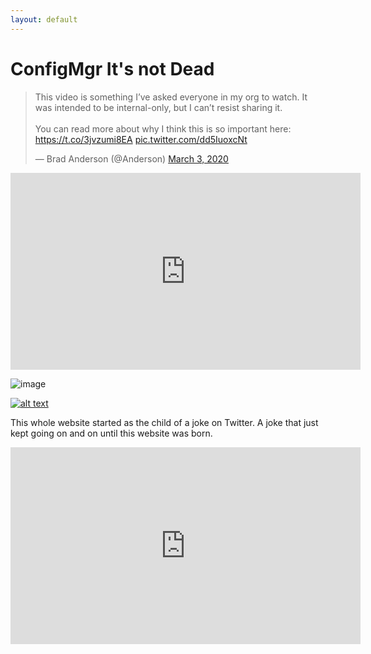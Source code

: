 ```yaml
---
layout: default
---
```


# ConfigMgr It's not Dead

<blockquote class="twitter-tweet"><p lang="en" dir="ltr">This video is something I’ve asked everyone in my org to watch. It was intended to be internal-only, but I can’t resist sharing it.<br><br>You can read more about why I think this is so important here: <a href="https://t.co/3jvzumi8EA">https://t.co/3jvzumi8EA</a> <a href="https://t.co/dd5IuoxcNt">pic.twitter.com/dd5IuoxcNt</a></p>&mdash; Brad Anderson (@Anderson) <a href="https://twitter.com/Anderson/status/1234920097984073728?ref_src=twsrc%5Etfw">March 3, 2020</a></blockquote> <script async src="https://platform.twitter.com/widgets.js" charset="utf-8"></script>


<iframe width="560" height="315" src="https://twitter.com/i/status/1234920097984073728" frameborder="0" allowfullscreen></iframe>

![image](https://github.com/JordanTheITGuy/IsConfigMGrDead/blob/master/assets/images/IsConfigMgrDead.png?raw=true/)

[![alt text](https://raw.githubusercontent.com/JordanTheITGuy/IsConfigMGrDead/master/assets/images/MicrosoftLogopng.png)](https://www.youtube.com/embed/DnmnLr2NUXk?start=1105 "Brad Anderson - On ConfigMgr")



This whole website started as the child of a joke on Twitter. A joke that just kept going on and on until this website was born. 

<iframe width="560" height="315" src="https://www.youtube.com/embed/DnmnLr2NUXk?start=1105" frameborder="0" allowfullscreen></iframe>
